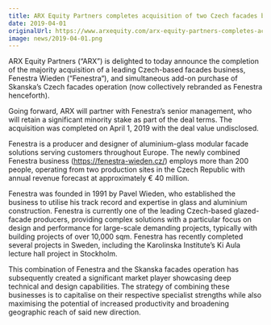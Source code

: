 ```yaml
---
title: ARX Equity Partners completes acquisition of two Czech facades businesses
date: 2019-04-01
originalUrl: https://www.arxequity.com/arx-equity-partners-completes-acquisition-of-two-czech-facades-businesses/
image: news/2019-04-01.png
---
```


ARX Equity Partners (“ARX”) is delighted to today announce the completion of the majority acquisition of a leading Czech-based facades business, Fenestra Wieden (“Fenestra“), and simultaneous add-on purchase of Skanska’s Czech facades operation (now collectively rebranded as Fenestra henceforth).

Going forward, ARX will partner with Fenestra’s senior management, who will retain a significant minority stake as part of the deal terms. The acquisition was completed on April 1, 2019 with the deal value undisclosed.

Fenestra is a producer and designer of aluminium-glass modular facade solutions serving customers throughout Europe. The newly combined Fenestra business (https://fenestra-wieden.cz/) employs more than 200 people, operating from two production sites in the Czech Republic with annual revenue forecast at approximately € 40 million.

Fenestra was founded in 1991 by Pavel Wieden, who established the business to utilise his track record and expertise in glass and aluminium construction. Fenestra is currently one of the leading Czech-based glazed-facade producers, providing complex solutions with a particular focus on design and performance for large-scale demanding projects, typically with building projects of over 10,000 sqm. Fenestra has recently completed several projects in Sweden, including the Karolinska Institute’s Ki Aula lecture hall project in Stockholm.

This combination of Fenestra and the Skanska facades operation has subsequently created a significant market player showcasing deep technical and design capabilities. The strategy of combining these businesses is to capitalise on their respective specialist strengths while also maximising the potential of increased productivity and broadening geographic reach of said new direction.
